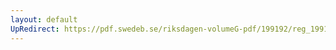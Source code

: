 ```yaml
---
layout: default
UpRedirect: https://pdf.swedeb.se/riksdagen-volumeG-pdf/199192/reg_199192/reg_199192_1052.pdf
---
```

